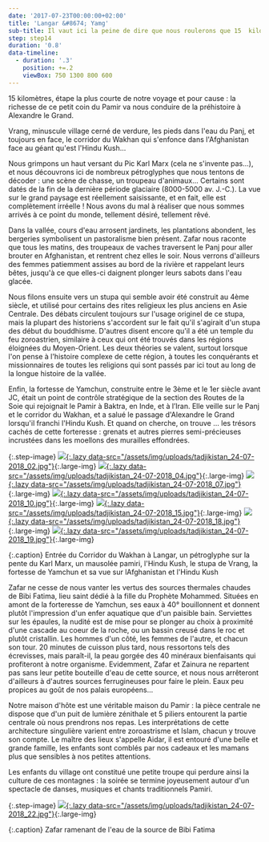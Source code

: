 ```yaml
---
date: '2017-07-23T00:00:00+02:00'
title: 'Langar &#8674; Yamg'
sub-title: Il vaut ici la peine de dire que nous roulerons que 15  kilomètres aujourd'hui
step: step14
duration: '0.8'
data-timeline:
  - duration: '.3'
    position: +=.2
    viewBox: 750 1300 800 600
---
```

15 kilomètres, étape la plus courte de notre voyage et pour cause : la richesse de ce petit coin du Pamir va nous conduire de la préhistoire à Alexandre le Grand.

Vrang, minuscule village cerné de verdure, les pieds dans l'eau du Panj, et toujours en face, le corridor du Wakhan qui s'enfonce dans l'Afghanistan face au géant qu'est l'Hindu Kush...

Nous grimpons un haut versant du Pic Karl Marx (cela ne s'invente pas...), et nous découvrons ici de nombreux pétroglyphes que nous tentons de décoder : une scène de chasse, un troupeau d'animaux... Certains sont datés de la fin de la dernière période glaciaire (8000-5000 av. J.-C.). La vue sur le grand paysage est réellement saisissante, et en fait, elle est complètement irréelle ! Nous avons du mal à réaliser que nous sommes arrivés à ce point du monde, tellement désiré, tellement rêvé.

Dans la vallée, cours d'eau arrosent jardinets, les plantations abondent, les bergeries symbolisent un pastoralisme bien présent. Zafar nous raconte que tous les matins, des troupeaux de vaches traversent le Panj pour aller brouter en Afghanistan, et rentrent chez elles le soir. Nous verrons d'ailleurs des femmes patiemment assises au bord de la rivière et rappelant leurs bêtes, jusqu'à ce que elles-ci daignent plonger leurs sabots dans l'eau glacée. 

Nous filons ensuite vers un stupa qui semble avoir été construit au 4ème siècle, et utilisé pour certains des rites religieux les plus anciens en Asie Centrale. Des débats circulent toujours sur l'usage originel de ce stupa, mais la plupart des historiens s'accordent sur le fait qu'il s'agirait d'un stupa des début du bouddhisme. D'autres disent encore qu'il a été un temple du feu zoroastrien, similaire à ceux qui ont été trouvés dans les régions éloignées du Moyen-Orient. Les deux théories se valent, surtout lorsque l'on pense à l'histoire complexe de cette région, à toutes les conquérants et missionnaires de toutes les religions qui sont passés par ici tout au long de la longue histoire de la vallée.

Enfin, la fortesse de Yamchun, construite entre le 3ème et le 1er siècle avant JC, était un point de contrôle stratégique de la section des Routes de la Soie qui rejoignait le Pamir à Baktra, en Inde, et à l’Iran. Elle veille sur le Panj et le corridor du Wakhan, et a salué le passage d'Alexandre le Grand lorsqu'il franchi l'Hindu Kush. Et quand on cherche, on trouve ... les trésors cachés de cette forteresse : grenats et autres pierres semi-précieuses incrustées dans les moellons des murailles effondrées.

{:.step-image}
[![](/assets/img/placeholder.png){:.lazy data-src="/assets/img/uploads/tadjikistan_24-07-2018_02.jpg"}](/assets/img/uploads/tadjikistan_24-07-2018_02.jpg "Entrée du Corridor du Wakhan"){:.large-img}
[![](/assets/img/placeholder.png){:.lazy data-src="/assets/img/uploads/tadjikistan_24-07-2018_04.jpg"}](/assets/img/uploads/tadjikistan_24-07-2018_04.jpg "Pétroglyphes"){:.large-img}
[![](/assets/img/placeholder.png){:.lazy data-src="/assets/img/uploads/tadjikistan_24-07-2018_07.jpg"}](/assets/img/uploads/tadjikistan_24-07-2018_07.jpg "Mausolée pamiri"){:.large-img}
[![](/assets/img/placeholder.png){:.lazy data-src="/assets/img/uploads/tadjikistan_24-07-2018_10.jpg"}](/assets/img/uploads/tadjikistan_24-07-2018_10.jpg "Vue sur l'Hindu Kush"){:.large-img}
[![](/assets/img/placeholder.png){:.lazy data-src="/assets/img/uploads/tadjikistan_24-07-2018_15.jpg"}](/assets/img/uploads/tadjikistan_24-07-2018_15.jpg "Stupa de Vrang"){:.large-img}
[![](/assets/img/placeholder.png){:.lazy data-src="/assets/img/uploads/tadjikistan_24-07-2018_18.jpg"}](/assets/img/uploads/tadjikistan_24-07-2018_18.jpg "la fortesse de Yamchun"){:.large-img}
[![](/assets/img/placeholder.png){:.lazy data-src="/assets/img/uploads/tadjikistan_24-07-2018_19.jpg"}](/assets/img/uploads/tadjikistan_24-07-2018_19.jpg "Vue sur lAfghanistan et l'Hindu Kush depuis Yamchun"){:.large-img}

{:.caption}
Entrée du Corridor du Wakhan à Langar, un pétroglyphe sur la pente du Karl Marx, un mausolée pamiri, l'Hindu Kush, le stupa de Vrang, la fortesse de Yamchun et sa vue sur lAfghanistan et l'Hindu Kush

Zafar ne cesse de nous vanter les vertus des sources thermales chaudes de Bibi Fatima, lieu saint dédié à la fille du Prophète Mohammed. Situées en amont de la forteresse de Yamchun, ses eaux à 40° bouillonnent et donnent plutôt l'impression d'un enfer aquatique que d'un paisible bain. Serviettes sur les épaules, la nudité est de mise pour se plonger au choix à proximité d'une cascade au coeur de la roche, ou un bassin creusé dans le roc et plutôt cristallin. Les hommes d'un côté, les femmes de l'autre, et chacun son tour. 20 minutes de cuisson plus tard, nous ressortons tels des écrevisses, mais paraît-il, la peau gorgée des 40 minéraux bienfaisants qui profiteront à notre organisme. Evidemment, Zafar et Zainura ne repartent pas sans leur petite bouteille d'eau de cette source, et nous nous arrêteront d'ailleurs à d'autres sources ferrugineuses pour faire le plein. Eaux peu propices au goût de nos palais européens...

Notre maison d'hôte est une véritable maison du Pamir : la pièce centrale ne dispose que d'un puit de lumière zénithale et 5 piliers entourent la partie centrale où nous prendrons nos repas. Les interprétations de cette architecture singulière varient entre zoroastrisme et Islam, chacun y trouve son compte. Le maître des lieux s'appelle Aidar, il est entouré d'une belle et grande famille, les enfants sont comblés par nos cadeaux et les mamans plus que sensibles à nos petites attentions. 

Les enfants du village ont constitué une petite troupe qui perdure ainsi la culture de ces montagnes : la soirée se termine joyeusement autour d'un spectacle de danses, musiques et chants traditionnels Pamiri. 

{:.step-image}
[![](/assets/img/placeholder.png){:.lazy data-src="/assets/img/uploads/tadjikistan_24-07-2018_22.jpg"}](/assets/img/uploads/tadjikistan_24-07-2018_22.jpg "Zafar"){:.large-img}

{:.caption}
Zafar ramenant de l'eau de la source de Bibi Fatima
